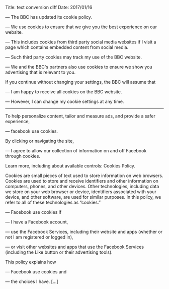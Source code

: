 Title: text conversion diff
Date: 2017/01/16

— The BBC has updated its cookie policy.

— We use cookies to ensure that we give you the best experience on our website.

— This includes cookies from third party social media websites if I visit a page which contains embedded content from social media.

— Such third party cookies may track my use of the BBC website.

— We and the BBC's partners also use cookies to ensure we show you advertising that is relevant to you.

If you continue without changing your settings, the BBC will assume that

— I am happy to receive all cookies on the BBC website.

— However, I can change my cookie settings at any time.

---

To help personalize content, tailor and measure ads, and provide a safer experience,

— facebook use cookies.

By clicking or navigating the site,

— I agree to allow our collection of information on and off Facebook through cookies.

Learn more, including about available controls: Cookies Policy.

Cookies are small pieces of text used to store information on web browsers. Cookies are used to store and receive identifiers and other information on computers, phones, and other devices. Other technologies, including data we store on your web browser or device, identifiers associated with your device, and other software, are used for similar purposes. In this policy, we refer to all of these technologies as “cookies.”

— Facebook use cookies if

— I have a Facebook account,

— use the Facebook Services, including their website and apps (whether or not I am registered or logged in),

— or visit other websites and apps that use the Facebook Services (including the Like button or their advertising tools).

This policy explains how

— Facebook use cookies and

— the choices I have. [...]
